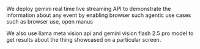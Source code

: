 We deploy gemini real time live streaming API to demonstrate the information about any event by enabling browser such agentic use cases such as browser use, open manus

We also use llama meta vision api and gemini vision flash 2.5 pro model to get results about the thing showcased on a particular screen.
